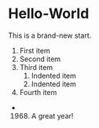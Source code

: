 # Hello-World
This is a brand-new start.

1. First item
2. Second item
3. Third item
    1. Indented item
    2. Indented item
4. Fourth item
- 1968. A great year!
